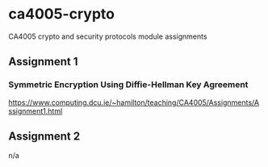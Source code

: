 # ca4005-crypto
CA4005 crypto and security protocols module assignments

## Assignment 1 
### Symmetric Encryption Using Diffie-Hellman Key Agreement
https://www.computing.dcu.ie/~hamilton/teaching/CA4005/Assignments/Assignment1.html

## Assignment 2 
n/a

